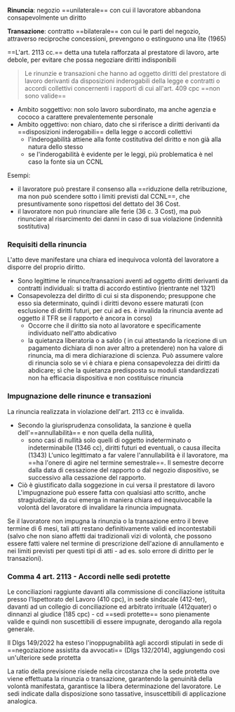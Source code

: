 **Rinuncia**: negozio ==unilaterale== con cui il lavoratore abbandona consapevolmente un diritto

**Transazione**: contratto ==bilaterale== con cui le parti del negozio, attraverso reciproche concessioni, prevengono o estinguono una lite (1965)

==L'art. 2113 cc.== detta una tutela rafforzata al prestatore di lavoro, arte debole, per evitare che possa negoziare diritti indisponibili
> Le rinunzie e transazioni che hanno ad oggetto diritti del prestatore di lavoro derivanti da disposizioni inderogabili della legge e contratti o accordi collettivi concernenti i rapporti di cui all'art. 409 cpc ==non sono valide==

- Ambito soggettivo: non solo lavoro subordinato, ma anche agenzia e cococo a carattere prevalentemente personale
- Ambito oggettivo: non chiaro, dato che si riferisce a diritti derivanti da ==disposizioni inderogabili== della legge o accordi collettivi
	- l'inderogabilità attiene alla fonte costitutiva del diritto e non già alla natura dello stesso
	- se l'inderogabilità è evidente per le leggi, più problematica è nel caso la fonte sia un CCNL

Esempi:
- il lavoratore può prestare il consenso alla ==riduzione della retribuzione, ma non può scendere sotto i limiti previsti dal CCNL==, che presuntivamente sono rispettosi del dettato del 36 Cost.
- il lavoratore non può rinunciare alle ferie (36 c. 3 Cost), ma può rinunciare al risarcimento dei danni in caso di sua violazione (indennità sostitutiva)

### Requisiti della rinuncia
L'atto deve manifestare una chiara ed inequivoca volontà del lavoratore a disporre del proprio diritto.
- Sono legittime le rinunce/transazioni aventi ad oggetto diritti derivanti da contratti individuali: si tratta di accordo estintivo (rientrante nel 1321)
- Consapevolezza del diritto di cui si sta disponendo; presuppone che esso sia determinato, quindi i diritti devono essere maturati (con esclusione di diritti futuri, per cui ad es. è invalida la rinuncia avente ad oggetto il TFR se il rapporto è ancora in corso)
	- Occorre che il diritto sia noto al lavoratore e specificamente individuato nell'atto abdicativo
	- la quietanza liberatoria o a saldo ( in cui attestando la ricezione di un pagamento dichiara di non aver altro a pretendere) non ha valore di rinuncia, ma di mera dichiarazione di scienza. Può assumere valore di rinuncia solo se vi è chiara e piena consapevolezza dei diritti da abdicare; sì che la quietanza predisposta su moduli standardizzati non ha efficacia dispositiva e non costituisce rinuncia

### Impugnazione delle rinunce e transazioni
La rinuncia realizzata in violazione dell'art. 2113 cc è invalida. 
- Secondo la giurisprudenza consolidata, la sanzione è quella dell'==annullabilità== e non quella della nullità, 
	- sono casi di nullità solo quelli di oggetto indeterminato o indeterminabile (1346 cc), diritti futuri ed eventuali, o causa illecita (1343) 
L'unico legittimato a far valere l'annullabilità è il lavoratore, ma ==ha l'onere di agire nel termine semestrale==. Il semestre decorre dalla data di cessazione del rapporto o dal negozio dispositivo, se successivo alla cessazione del rapporto.
- Ciò è giustificato dalla soggezione in cui versa il prestatore di lavoro
L'impugnazione può essere fatta con qualsiasi atto scritto, anche stragiudiziale, da cui emerga in maniera chiara ed inequivocabile la volontà del lavoratore di invalidare la rinuncia impugnata.

Se il lavoratore non impugna la rinunzia o la transazione entro il breve termine di 6 mesi, tali atti restano definitivamente validi ed incontestabili (salvo che non siano affetti dai tradizionali vizi di volontà, che possono essere fatti valere nel termine di prescrizione dell'azione di annullamento e nei limiti previsti per questi tipi di atti - ad es. solo errore di diritto per le transazioni).

### Comma 4 art. 2113 - Accordi nelle sedi protette
Le conciliazioni raggiunte davanti alla commissione di conciliazione istituita presso l'Ispettorato del Lavoro (410 cpc), in sede sindacale (412-ter), davanti ad un collegio di conciliazione ed arbitrato irrituale (412quater) o dinnanzi al giudice (185 cpc) - cd ==sedi protette== sono pienamente valide e quindi non suscettibili di essere impugnate, derogando alla regola generale.

Il Dlgs 149/2022 ha esteso l'inoppugnabilità agli accordi stipulati in sede di ==negoziazione assistita da avvocati== (Dlgs 132/2014), aggiungendo così un'ulteriore sede protetta

La ratio della previsione risiede nella circostanza che la sede protetta ove viene effettuata la rinunzia o transazione, garantendo la genuinità della volontà manifestata, garantisce la libera determinazione del lavoratore.
Le sedi indicate dalla disposizione sono tassative, insuscettibili di applicazione analogica.


